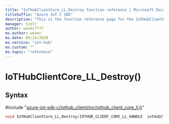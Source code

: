 ```yaml
---                             
title: "IoTHubClientCore_LL_Destroy function reference | Microsoft Docs" 
titleSuffix: "Azure IoT C SDK"            
description: "This is the function reference page for the IoTHubClientCore_LL_Destroy() function in the Azure IoT C SDK. This SDK is used with Azure IoT Hub and Azure IoT Hub Device Provisioning Service"            
manager: timlt                 
author: wesmc7777              
ms.author: wesmc               
ms.date: 09/24/2020                    
ms.service: "iot-hub"             
ms.custom: ""                
ms.topic: "reference"        
---                            
```


# IoTHubClientCore_LL_Destroy()

## Syntax

\#include "[azure-iot-sdk-c/iothub_client/inc/iothub_client_core_ll.h](../iothub-client-core-ll-h.md)"  
```C
void IoTHubClientCore_LL_Destroy(IOTHUB_CLIENT_CORE_LL_HANDLE  iotHubClientHandle);
```

